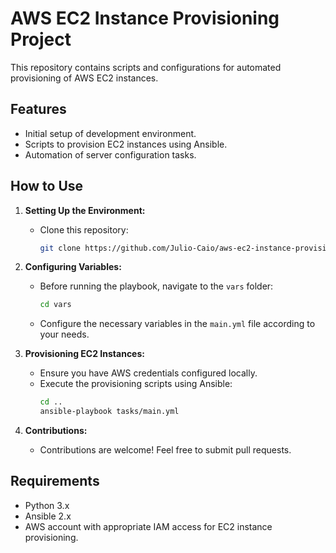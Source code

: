 # AWS EC2 Instance Provisioning Project

This repository contains scripts and configurations for automated provisioning of AWS EC2 instances.

## Features

- Initial setup of development environment.
- Scripts to provision EC2 instances using Ansible.
- Automation of server configuration tasks.

## How to Use

1. **Setting Up the Environment:**
   - Clone this repository:
     ```bash
     git clone https://github.com/Julio-Caio/aws-ec2-instance-provisioning.git
     ```
   
2. **Configuring Variables:**
   - Before running the playbook, navigate to the `vars` folder:
     ```bash
     cd vars
     ```
   - Configure the necessary variables in the `main.yml` file according to your needs.

3. **Provisioning EC2 Instances:**
   - Ensure you have AWS credentials configured locally.
   - Execute the provisioning scripts using Ansible:
     ```bash
     cd ..
     ansible-playbook tasks/main.yml
     ```
   
4. **Contributions:**
   - Contributions are welcome! Feel free to submit pull requests.

## Requirements

- Python 3.x
- Ansible 2.x
- AWS account with appropriate IAM access for EC2 instance provisioning.
